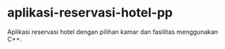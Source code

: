 # aplikasi-reservasi-hotel-pp
Aplikasi reservasi hotel dengan pilihan kamar dan fasilitas menggunakan C++.
